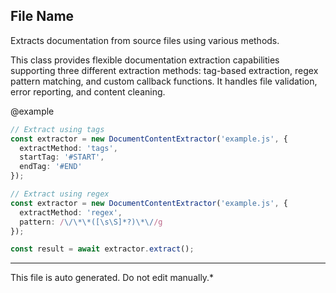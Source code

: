 ## File Name
 Extracts documentation from source files using various methods.

 This class provides flexible documentation extraction capabilities supporting
 three different extraction methods: tag-based extraction, regex pattern matching,
 and custom callback functions. It handles file validation, error reporting,
 and content cleaning.

 @example
 ```typescript
 // Extract using tags
 const extractor = new DocumentContentExtractor('example.js', {
   extractMethod: 'tags',
   startTag: '#START',
   endTag: '#END'
 });

 // Extract using regex
 const extractor = new DocumentContentExtractor('example.js', {
   extractMethod: 'regex',
   pattern: /\/\*\*([\s\S]*?)\*\//g
 });

 const result = await extractor.extract();
 ```


---
This file is auto generated. Do not edit manually.*
